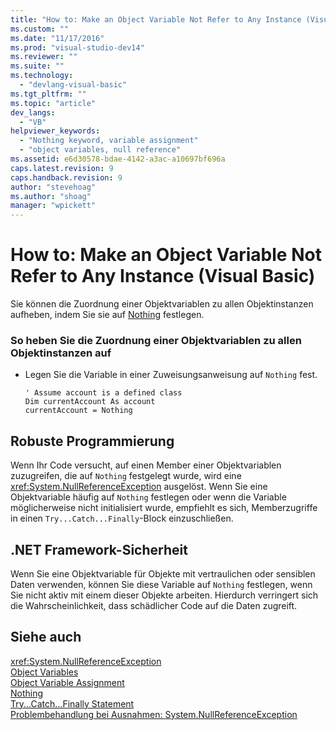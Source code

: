 ```yaml
---
title: "How to: Make an Object Variable Not Refer to Any Instance (Visual Basic) | Microsoft Docs"
ms.custom: ""
ms.date: "11/17/2016"
ms.prod: "visual-studio-dev14"
ms.reviewer: ""
ms.suite: ""
ms.technology: 
  - "devlang-visual-basic"
ms.tgt_pltfrm: ""
ms.topic: "article"
dev_langs: 
  - "VB"
helpviewer_keywords: 
  - "Nothing keyword, variable assignment"
  - "object variables, null reference"
ms.assetid: e6d30578-bdae-4142-a3ac-a10697bf696a
caps.latest.revision: 9
caps.handback.revision: 9
author: "stevehoag"
ms.author: "shoag"
manager: "wpickett"
---
```

# How to: Make an Object Variable Not Refer to Any Instance (Visual Basic)
Sie können die Zuordnung einer Objektvariablen zu allen Objektinstanzen aufheben, indem Sie sie auf [Nothing](../../../../visual-basic/language-reference/nothing.md) festlegen.  
  
### So heben Sie die Zuordnung einer Objektvariablen zu allen Objektinstanzen auf  
  
-   Legen Sie die Variable in einer Zuweisungsanweisung auf `Nothing` fest.  
  
    ```  
    ' Assume account is a defined class  
    Dim currentAccount As account  
    currentAccount = Nothing  
    ```  
  
## Robuste Programmierung  
 Wenn Ihr Code versucht, auf einen Member einer Objektvariablen zuzugreifen, die auf `Nothing` festgelegt wurde, wird eine <xref:System.NullReferenceException> ausgelöst.  Wenn Sie eine Objektvariable häufig auf `Nothing` festlegen oder wenn die Variable möglicherweise nicht initialisiert wurde, empfiehlt es sich, Memberzugriffe in einen `Try...Catch...Finally`\-Block einzuschließen.  
  
## .NET Framework-Sicherheit  
 Wenn Sie eine Objektvariable für Objekte mit vertraulichen oder sensiblen Daten verwenden, können Sie diese Variable auf `Nothing` festlegen, wenn Sie nicht aktiv mit einem dieser Objekte arbeiten.  Hierdurch verringert sich die Wahrscheinlichkeit, dass schädlicher Code auf die Daten zugreift.  
  
## Siehe auch  
 <xref:System.NullReferenceException>   
 [Object Variables](../../../../visual-basic/programming-guide/language-features/variables/object-variables.md)   
 [Object Variable Assignment](../../../../visual-basic/programming-guide/language-features/variables/object-variable-assignment.md)   
 [Nothing](../../../../visual-basic/language-reference/nothing.md)   
 [Try...Catch...Finally Statement](../../../../visual-basic/language-reference/statements/try-catch-finally-statement.md)   
 [Problembehandlung bei Ausnahmen: System.NullReferenceException](../Topic/Troubleshooting%20Exceptions:%20System.NullReferenceException.md)